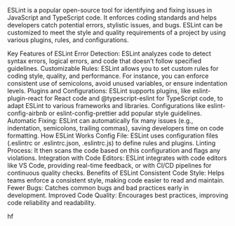 ESLint is a popular open-source tool for identifying and fixing issues in JavaScript and TypeScript code. It enforces coding standards and helps developers catch potential errors, stylistic issues, and bugs. ESLint can be customized to meet the style and quality requirements of a project by using various plugins, rules, and configurations.

Key Features of ESLint
Error Detection: ESLint analyzes code to detect syntax errors, logical errors, and code that doesn’t follow specified guidelines.
Customizable Rules: ESLint allows you to set custom rules for coding style, quality, and performance. For instance, you can enforce consistent use of semicolons, avoid unused variables, or ensure indentation levels.
Plugins and Configurations: ESLint supports plugins, like eslint-plugin-react for React code and @typescript-eslint for TypeScript code, to adapt ESLint to various frameworks and libraries. Configurations like eslint-config-airbnb or eslint-config-prettier add popular style guidelines.
Automatic Fixing: ESLint can automatically fix many issues (e.g., indentation, semicolons, trailing commas), saving developers time on code formatting.
How ESLint Works
Config File: ESLint uses configuration files (.eslintrc or .eslintrc.json, .eslintrc.js) to define rules and plugins.
Linting Process: It then scans the code based on this configuration and flags any violations.
Integration with Code Editors: ESLint integrates with code editors like VS Code, providing real-time feedback, or with CI/CD pipelines for continuous quality checks.
Benefits of ESLint
Consistent Code Style: Helps teams enforce a consistent style, making code easier to read and maintain.
Fewer Bugs: Catches common bugs and bad practices early in development.
Improved Code Quality: Encourages best practices, improving code reliability and readability.

hf